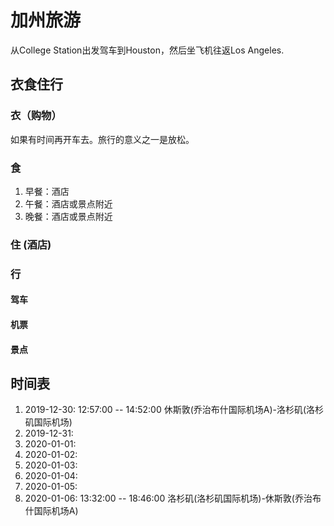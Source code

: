 # 加州旅游 
从College Station出发驾车到Houston，然后坐飞机往返Los Angeles.

## 衣食住行
### 衣（购物）
如果有时间再开车去。旅行的意义之一是放松。

### 食 
1. 早餐：酒店          			
2. 午餐：酒店或景点附近
3. 晚餐：酒店或景点附近

### 住 (酒店)

### 行

#### 驾车

#### 机票

#### 景点

## 时间表
1. 2019-12-30: 12:57:00 -- 14:52:00 休斯敦(乔治布什国际机场A)-洛杉矶(洛杉矶国际机场)
2. 2019-12-31:
3. 2020-01-01:
4. 2020-01-02:
5. 2020-01-03:
6. 2020-01-04:
7. 2020-01-05:
8. 2020-01-06: 13:32:00 -- 18:46:00 洛杉矶(洛杉矶国际机场)-休斯敦(乔治布什国际机场A) 
